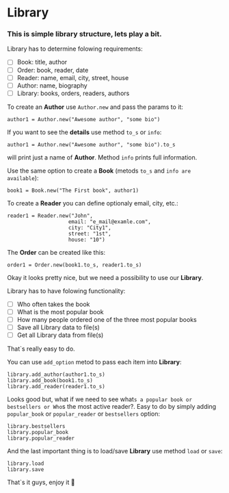 # Library

### This is simple library structure, lets play a bit.

Library has to determine folowing requirements:

- [ ] Book: title, author
- [ ] Order: book, reader, date
- [ ] Reader: name, email, city, street, house
- [ ] Author: name, biography
- [ ] Library: books, orders, readers, authors

To create an **Author** use `Author.new` and pass the params to it:

    author1 = Author.new("Awesome author", "some bio")

If you want to see the **details** use method `to_s` or `info`:

    author1 = Author.new("Awesome author", "some bio").to_s

will print just a name of **Author**. Method `info` prints full information.

Use the same option to create a **Book** (metods `to_s` and `info are available`):

    book1 = Book.new("The First book", author1)    

To create a **Reader** you can define optionaly email, city, etc.:

    reader1 = Reader.new("John",
                        email: "e_mail@examle.com",
                        city: "City1",
                        street: "1st",
                        house: "10")

The **Order** can be created like this:
    
    order1 = Order.new(book1.to_s, reader1.to_s)

Okay it looks pretty nice, but we need a possibility to use our **Library**.

Library has to have folowing functionality:

- [ ] Who often takes the book    
- [ ] What is the most popular book
- [ ] How many people ordered one of the three most popular books
- [ ] Save all Library data to file(s)
- [ ] Get all Library data from file(s)

That`s really easy to do.

You can use `add_option` metod to pass each item into **Library**:

    library.add_author(author1.to_s)
    library.add_book(book1.to_s)
    library.add_reader(reader1.to_s)

Looks good but, what if we need to see what`s a popular book or bestsellers or Who`s the most active reader?. Easy to do by simply adding `popular_book` or `popular_reader` or `bestsellers` option:

    library.bestsellers
    library.popular_book
    library.popular_reader

And the last important thing is to load/save **Library** use method `load` or `save`:

    library.load
    library.save

That`s it guys, enjoy it :gem: